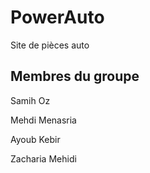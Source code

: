 # PowerAuto
Site de pièces auto

## Membres du groupe

Samih Oz 

Mehdi Menasria

Ayoub Kebir

Zacharia Mehidi


